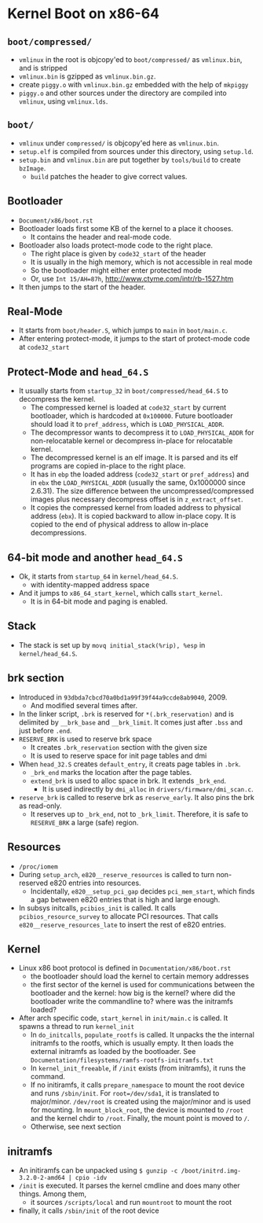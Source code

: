 Kernel Boot on x86-64
=====================

## `boot/compressed/`

* `vmlinux` in the root is objcopy'ed to `boot/compressed/` as `vmlinux.bin`,
  and is stripped
* `vmlinux.bin` is gzipped as `vmlinux.bin.gz`.
* create `piggy.o` with `vmlinux.bin.gz` embedded with the help of `mkpiggy`
* `piggy.o` and other sources under the directory are compiled into `vmlinux`,
  using `vmlinux.lds`.

## `boot/`

* `vmlinux` under `compressed/` is objcopy'ed here as `vmlinux.bin`.
* `setup.elf` is compiled from sources under this directory, using `setup.ld`.
* `setup.bin` and `vmlinux.bin` are put together by `tools/build` to create
  `bzImage`.
  * `build` patches the header to give correct values.

## Bootloader

* `Document/x86/boot.rst`
* Bootloader loads first some KB of the kernel to a place it chooses.
  * It contains the header and real-mode code.
* Bootloader also loads protect-mode code to the right place.
  * The right place is given by `code32_start` of the header
  * It is usually in the high memory, which is not accessible in real mode
  * So the bootloader might either enter protected mode
  * Or, use `Int 15/AH=87h`, <http://www.ctyme.com/intr/rb-1527.htm>
* It then jumps to the start of the header.

## Real-Mode

* It starts from `boot/header.S`, which jumps to `main` in `boot/main.c`.
* After entering protect-mode, it jumps to the start of protect-mode code at
  `code32_start`

## Protect-Mode and `head_64.S`

* It usually starts from `startup_32` in `boot/compressed/head_64.S` to
  decompress the kernel.
  * The compressed kernel is loaded at `code32_start` by current bootloader,
    which is hardcoded at `0x100000`.  Future bootloader should load it to
    `pref_address`, which is `LOAD_PHYSICAL_ADDR`.
  * The decompressor wants to decompress it to `LOAD_PHYSICAL_ADDR` for
    non-relocatable kernel or decompress in-place for relocatable kernel.
  * The decompressed kernel is an elf image.  It is parsed and its elf programs
    are copied in-place to the right place.
  * It has in `ebp` the loaded address (`code32_start` or `pref_address`) and in
    `ebx` the `LOAD_PHYSICAL_ADDR` (usually the same, 0x1000000 since 2.6.31).
    The size difference between the uncompressed/compressed images plus
    necessary decompress offset is in `z_extract_offset`.
  * It copies the compressed kernel from loaded address to physical address
    (`ebx`).  It is copied backward to allow in-place copy.  It is copied to the
    end of physical address to allow in-place decompressions.

## 64-bit mode and another `head_64.S`

* Ok, it starts from `startup_64` in `kernel/head_64.S`.
  * with identity-mapped address space
* And it jumps to `x86_64_start_kernel`, which calls `start_kernel`.
  * It is in 64-bit mode and paging is enabled.

## Stack

* The stack is set up by `movq initial_stack(%rip), %esp` in `kernel/head_64.S`.

## brk section

* Introduced in `93dbda7cbcd70a0bd1a99f39f44a9ccde8ab9040`, 2009.
  * And modified several times after.
* In the linker script, `.brk` is reserved for `*(.brk_reservation)` and
  is delimited by `__brk_base` and `__brk_limit`.  It comes just after `.bss`
  and just before `.end`.
* `RESERVE_BRK` is used to reserve brk space
  * It creates `.brk_reservation` section with the given size
  * It is used to reserve space for init page tables and dmi
* When `head_32.S` creates `default_entry`, it creats page tables in `.brk`.
  * `_brk_end` marks the location after the page tables.
  * `extend_brk` is used to alloc space in brk.  It extends `_brk_end`.
    * It is used indirectly by `dmi_alloc` in `drivers/firmware/dmi_scan.c`.
* `reserve_brk` is called to reserve brk as `reserve_early`.  It also pins the
  brk as read-only.
  * It reserves up to `_brk_end`, not to `_brk_limit`.  Therefore, it is safe to
    `RESERVE_BRK` a large (safe) region.

## Resources

* `/proc/iomem`
* During `setup_arch`, `e820__reserve_resources` is called to turn
  non-reserved e820 entries into resources.
  * Incidentally, `e820__setup_pci_gap` decides `pci_mem_start`, which finds a gap
    between e820 entries that is high and large enough.
* In subsys initcalls, `pcibios_init` is called.  It calls
  `pcibios_resource_survey` to allocate PCI resources.  That calls
  `e820__reserve_resources_late` to insert the rest of e820 entries.

## Kernel

* Linux x86 boot protocol is defined in `Documentation/x86/boot.rst`
  * the bootloader should load the kernel to certain memory addresses
  * the first sector of the kernel is used for communications between the
    bootloader and the kernel: how big is the kernel?  where did the bootloader
    write the commandline to?  where was the initramfs loaded?
* After arch specific code, `start_kernel` in `init/main.c` is called.  It
  spawns a thread to run `kernel_init`
  * In `do_initcalls`, `populate_rootfs` is called.  It unpacks the the internal
    initramfs to the rootfs, which is usually empty.  It then loads the external
    initramfs as loaded by the bootloader.  See
    `Documentation/filesystems/ramfs-rootfs-initramfs.txt`
  * In `kernel_init_freeable`, if `/init` exists (from initramfs), it runs the
    command.
  * If no initiramfs, it calls `prepare_namespace` to mount the root device and
    runs `/sbin/init`.  For `root=/dev/sda1`, it is translated to major/minor.
    `/dev/root` is created using the major/minor and is used for mounting.
    In `mount_block_root`, the device is mounted to `/root` and the kernel chdir
    to `/root`.  Finally, the mount point is moved to `/`.
  * Otherwise, see next section

## initramfs

* An initiramfs can be unpacked using
  `$ gunzip -c /boot/initrd.img-3.2.0-2-amd64 | cpio -idv`
* `/init` is executed.  It parses the kernel cmdline and does many other things.
  Among them,
  * it sources `/scripts/local` and run `mountroot` to mount the root
* finally, it calls `/sbin/init` of the root device
